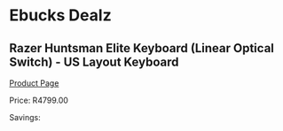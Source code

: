
# Ebucks Dealz
## Razer Huntsman Elite Keyboard (Linear Optical Switch) - US Layout Keyboard
[Product Page](https://www.ebucks.com/web/shop/productSelected.do?prodId=1199887081&catId=365757697)

Price: R4799.00

Savings: 


	